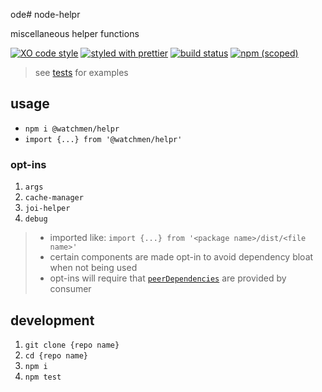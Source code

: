 ode# node-helpr

miscellaneous helper functions

[![XO code style](https://img.shields.io/badge/code_style-XO-5ed9c7.svg)](https://github.com/sindresorhus/xo)
[![styled with prettier](https://img.shields.io/badge/styled_with-prettier-ff69b4.svg)](https://github.com/prettier/prettier)
[![build status](https://github.com/the-watchmen/node-helpr/actions/workflows/release.yaml/badge.svg)](https://github.com/the-watchmen/node-helpr/actions)
[![npm (scoped)](https://img.shields.io/npm/v/@watchmen/helpr.svg)](https://www.npmjs.com/package/@watchmen/helpr)

> see [tests](test) for examples

## usage

- `npm i @watchmen/helpr`
- `import {...} from '@watchmen/helpr'`

### opt-ins

1. `args`
1. `cache-manager`
1. `joi-helper`
1. `debug`

> - imported like: `import {...} from '<package name>/dist/<file name>'`
> - certain components are made opt-in to avoid dependency bloat when not being used
> - opt-ins will require that [`peerDependencies`](https://docs.npmjs.com/files/package.json#peerdependencies) are provided by consumer

## development

1. `git clone {repo name}`
1. `cd {repo name}`
1. `npm i`
1. `npm test`
